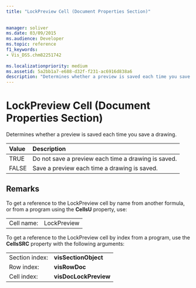 ```yaml
---
title: "LockPreview Cell (Document Properties Section)"
 
 
manager: soliver
ms.date: 03/09/2015
ms.audience: Developer
ms.topic: reference
f1_keywords:
- Vis_DSS.chm82251742
 
ms.localizationpriority: medium
ms.assetid: 5a2bb1a7-e688-d32f-f231-ac6916d838a6
description: "Determines whether a preview is saved each time you save a drawing."
---
```


# LockPreview Cell (Document Properties Section)

Determines whether a preview is saved each time you save a drawing.
  
|**Value**|**Description**|
|:-----|:-----|
| TRUE  <br/> | Do not save a preview each time a drawing is saved. |
| FALSE  <br/> | Save a preview each time a drawing is saved. |
   
## Remarks

To get a reference to the LockPreview cell by name from another formula, or from a program using the **CellsU** property, use: 
  
|||
|:-----|:-----|
| Cell name:  <br/> | LockPreview  <br/> |
   
To get a reference to the LockPreview cell by index from a program, use the **CellsSRC** property with the following arguments: 
  
|||
|:-----|:-----|
| Section index:  <br/> |**visSectionObject** <br/> |
| Row index:  <br/> |**visRowDoc** <br/> |
| Cell index:  <br/> |**visDocLockPreview** <br/> |
   

